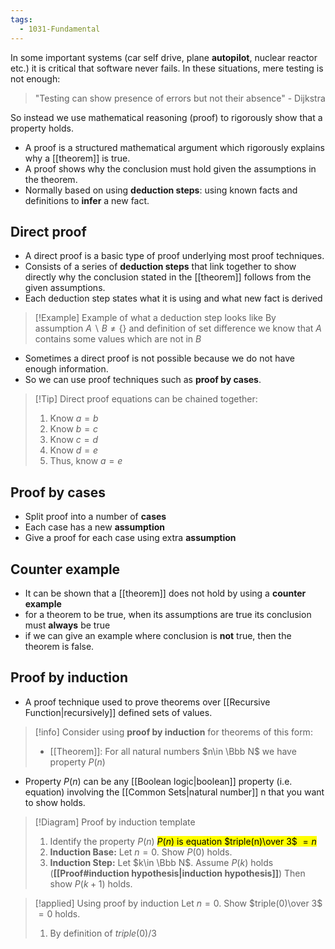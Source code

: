 ```yaml
---
tags:
  - 1031-Fundamental
---
```

In some important systems (car self drive, plane **autopilot**, nuclear reactor etc.) it is critical that software never fails. In these situations, mere testing is not enough:

> "Testing can show presence of errors but not their absence" - Dijkstra

So instead we use mathematical reasoning (proof) to rigorously show that a property holds.

- A proof is a structured mathematical argument which rigorously explains why a [[theorem]] is true.
- A proof shows why the conclusion must hold given the assumptions in the theorem.
- Normally based on using **deduction steps**: using known facts and definitions to **infer** a new fact.

## Direct proof
- A direct proof is a basic type of proof underlying most proof techniques.
- Consists of a series of **deduction steps** that link together to show directly why the conclusion stated in the [[theorem]] follows from the given assumptions.
- Each deduction step states what it is using and what new fact is derived

> [!Example] Example of what a deduction step looks like
> By assumption $A\backslash B\neq \{\}$ and definition of set difference we know that $A$ contains some values which are not in $B$ 

- Sometimes a direct proof is not possible because we do not have enough information.
- So we can use proof techniques such as **proof by cases**.


> [!Tip] Direct proof equations can be chained together:
> 1. Know $a=b$
> 2. Know $b=c$
> 3. Know $c=d$
> 4. Know $d=e$
> 5. Thus, know $a=e$


## Proof by cases
- Split proof into a number of **cases**
- Each case has a new **assumption**
- Give a proof for each case using extra **assumption**

## Counter example
- It can be shown that a [[theorem]] does not hold by using a **counter example**
- for a theorem to be true, when its assumptions are true its conclusion must **always** be true
- if we can give an example where conclusion is **not** true, then the theorem is false.

## Proof by induction
- A proof technique used to prove theorems over [[Recursive Function|recursively]] defined sets of values.

> [!info] Consider using **proof by induction** for theorems of this form:
> - [[Theorem]]: For all natural numbers $n\in \Bbb N$ we have property $P(n)$

 - Property $P(n)$ can be any [[Boolean logic|boolean]] property (i.e. equation) involving the [[Common Sets|natural number]] n that you want to show holds.

> [!Diagram] Proof by induction template
> 1. Identify the property $P(n)$
> <mark class="hltr-pink">	$P(n)$ is equation $triple(n)\over 3$ $=n$</mark>
> 1. **Induction Base:** Let $n=0$. Show $P(0)$ holds.
> 2. **Induction Step:** Let $k\in \Bbb N$.
> 	Assume $P(k)$ holds (**[[Proof#induction hypothesis|induction hypothesis]]**)
> 	Then show $P(k+1)$ holds.

> [!applied] Using proof by induction
> Let $n=0$.
> Show $triple(0)\over 3$ $=0$ holds.
> 1. By definition of $triple(0)/3$
> 
